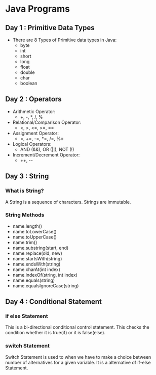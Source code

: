 # Java Programs
## Day 1 : Primitive Data Types
- There are 8 Types of Primitive data types in Java:
  - byte
  - int
  - short
  - long
  - float
  - double
  - char
  - boolean

## Day 2 : Operators
- Arithmetic Operator:
  - +, -, *, /, %
- Relational/Comparison Operator:
  - <, >, <=, >=, ==
- Assignment Operator:
  - =, +=, -=, *=, /=, %=
- Logical Operators:
  - AND (&&), OR (||), NOT (!)
- Increment/Decrement Operator:
  - ++, --

## Day 3 : String
### What is String?
A String is a sequence of characters. Strings are immutable.
### String Methods
- name.length()
- name.toLowerCase()
- name.toUpperCase()
- name.trim()
- name.substring(start, end)
- name.replace(old, new)
- name.startsWith(string)
- name.endsWith(string)
- name.charAt(int index)
- name.indexOf(string, int index)
- name.equals(string)
- name.equalsIgnoreCase(string)

## Day 4 : Conditional Statement
### if else Statement
This is a bi-directional conditional control statement. This checks the condition whether it is true(if) or it is false(else).
### switch Statement
Switch Statement is used to when we have to make a choice between number of alternatives for a given variable.
It is a alternative of if-else Statement.

